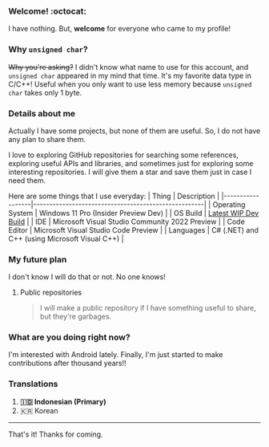 <!--
### Hi there 👋
-->

### Welcome! :octocat:
I have nothing. But, **welcome** for everyone who came to my profile!

### Why `unsigned char`?
~~Why you're asking?~~ I didn't know what name to use for this account, and `unsigned char` appeared in my mind that time. It's my favorite data type in C/C++! Useful when you only want to use less memory because `unsigned char` takes only 1 byte.

### Details about me
Actually I have some projects, but none of them are useful. So, I do not have any plan to share them.

I love to exploring GitHub repositories for searching some references, exploring useful APIs and libraries, and sometimes just for exploring some interesting repositories. I will give them a star and save them just in case I need them.

Here are some things that I use everyday:
|      Thing       |                      Description                    |
|------------------|-----------------------------------------------------|
| Operating System | Windows 11 Pro (Insider Preview Dev)					 |
|     OS Build     | [Latest WIP Dev Build](https://aka.ms/DevLatest)    |
|       IDE        | Microsoft Visual Studio Community 2022 Preview      |
|   Code Editor    | Microsoft Visual Studio Code Preview                |
|    Languages     | C# (.NET) and C++ (using Microsoft Visual C++)      |

### My future plan
I don't know I will do that or not. No one knows!

1. Public repositories
   > I will make a public repository if I have something useful to share, but they're garbages.

### What are you doing right now?
I'm interested with Android lately. Finally, I'm just started to make contributions after thousand years!!

### Translations
1. **🇮🇩 Indonesian (Primary)**
2. 🇰🇷 Korean

___
That's it! Thanks for coming.

<!--
I love templates! So, please do not remove everything below. Thank you! :D
-->

<!--
**unsignedchar-256/unsignedchar-256** is a ✨ _special_ ✨ repository because its `README.md` (this file) appears on your GitHub profile.

Here are some ideas to get you started:

- 🔭 I’m currently working on ...
- 🌱 I’m currently learning ...
- 👯 I’m looking to collaborate on ...
- 🤔 I’m looking for help with ...
- 💬 Ask me about ...
- 📫 How to reach me: ...
- 😄 Pronouns: ...
- ⚡ Fun fact: ...
-->

